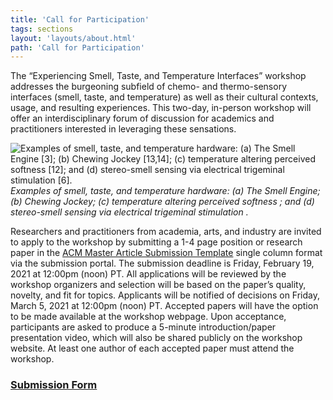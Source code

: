 ```yaml
---
title: 'Call for Participation'
tags: sections
layout: 'layouts/about.html'
path: 'Call for Participation'
---
```


The “Experiencing Smell, Taste, and Temperature Interfaces” workshop addresses the burgeoning subfield of chemo-
and thermo-sensory interfaces (smell, taste, and temperature) as well as their cultural contexts, usage, and resulting
experiences. This two-day, in-person workshop will offer an interdisciplinary forum of discussion for academics and
practitioners interested in leveraging these sensations.

![Examples of smell, taste, and temperature hardware: (a) The Smell Engine [3]; (b) Chewing Jockey [13,14]; (c) temperature altering perceived softness [12]; and (d) stereo-smell sensing via electrical trigeminal stimulation [6].](./images/ExampleDevices.jpg)
*Examples of smell, taste, and temperature hardware: (a) The Smell Engine; (b) Chewing Jockey; (c) temperature altering perceived softness ; and (d) stereo-smell sensing via electrical trigeminal stimulation .*

Researchers and practitioners from academia, arts, and industry are invited to apply to the workshop by submitting a 1-4 page position or research paper in the [ACM Master Article Submission Template](https://chi2021.acm.org/for-authors/chi-publication-formats) single column format via the submission portal. The submission deadline is Friday, February 19, 2021 at 12:00pm (noon) PT. All applications will be reviewed by the workshop organizers and selection will be based on the paper’s quality, novelty, and fit for topics. Applicants will be notified of decisions on Friday, March 5, 2021 at 12:00pm (noon) PT. Accepted papers will have the option to be made available at the workshop webpage. Upon acceptance, participants are asked to produce a 5-minute introduction/paper presentation video, which will also be shared publicly on the workshop website. At least one author of each accepted paper must attend the workshop.

### [Submission Form](google.form.com)